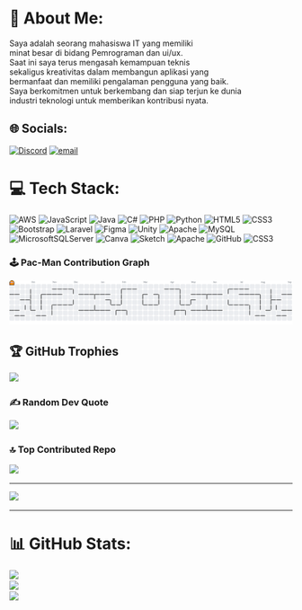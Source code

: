 # 💫 About Me:
Saya adalah seorang mahasiswa IT yang memiliki <br>minat besar di bidang  Pemrograman dan ui/ux. <br>Saat ini saya terus mengasah kemampuan teknis <br>sekaligus kreativitas dalam membangun aplikasi yang <br>bermanfaat dan memiliki pengalaman pengguna yang baik. <br>Saya berkomitmen untuk berkembang dan siap terjun ke dunia <br>industri teknologi untuk memberikan kontribusi nyata.


## 🌐 Socials:
[![Discord](https://img.shields.io/badge/Discord-%237289DA.svg?logo=discord&logoColor=white)](https://discord.gg/kingdede0067_87119) [![email](https://img.shields.io/badge/Email-D14836?logo=gmail&logoColor=white)](mailto:yungdede46@gmail.com) 

# 💻 Tech Stack:
![AWS](https://img.shields.io/badge/AWS-%23FF9900.svg?style=flat-square&logo=amazon-aws&logoColor=white) ![JavaScript](https://img.shields.io/badge/javascript-%23323330.svg?style=flat-square&logo=javascript&logoColor=%23F7DF1E) ![Java](https://img.shields.io/badge/java-%23ED8B00.svg?style=flat-square&logo=openjdk&logoColor=white) ![C#](https://img.shields.io/badge/c%23-%23239120.svg?style=flat-square&logo=csharp&logoColor=white) ![PHP](https://img.shields.io/badge/php-%23777BB4.svg?style=flat-square&logo=php&logoColor=white) ![Python](https://img.shields.io/badge/python-3670A0?style=flat-square&logo=python&logoColor=ffdd54) ![HTML5](https://img.shields.io/badge/html5-%23E34F26.svg?style=flat-square&logo=html5&logoColor=white) ![CSS3](https://img.shields.io/badge/css3-%231572B6.svg?style=flat-square&logo=css3&logoColor=white) ![Bootstrap](https://img.shields.io/badge/bootstrap-%238511FA.svg?style=flat-square&logo=bootstrap&logoColor=white) ![Laravel](https://img.shields.io/badge/laravel-%23FF2D20.svg?style=flat-square&logo=laravel&logoColor=white) ![Figma](https://img.shields.io/badge/figma-%23F24E1E.svg?style=flat-square&logo=figma&logoColor=white) ![Unity](https://img.shields.io/badge/unity-%23000000.svg?style=flat-square&logo=unity&logoColor=white) ![Apache](https://img.shields.io/badge/apache-%23D42029.svg?style=flat-square&logo=apache&logoColor=white) ![MySQL](https://img.shields.io/badge/mysql-4479A1.svg?style=flat-square&logo=mysql&logoColor=white) ![MicrosoftSQLServer](https://img.shields.io/badge/Microsoft%20SQL%20Server-CC2927?style=flat-square&logo=microsoft%20sql%20server&logoColor=white) ![Canva](https://img.shields.io/badge/Canva-%2300C4CC.svg?style=flat-square&logo=Canva&logoColor=white) ![Sketch](https://img.shields.io/badge/Sketch-FFB387?style=flat-square&logo=sketch&logoColor=black) ![Apache](https://img.shields.io/badge/apache-%23D42029.svg?style=flat-square&logo=apache&logoColor=white) ![GitHub](https://img.shields.io/badge/github-%23121011.svg?style=flat-square&logo=github&logoColor=white) ![CSS3](https://img.shields.io/badge/css3-%231572B6.svg?style=flat-square&logo=css3&logoColor=white)
### 🕹️ Pac-Man Contribution Graph
<picture>
  <source media="(prefers-color-scheme: dark)" srcset="https://raw.githubusercontent.com/Bungdede-dev/Bungdede-dev/output/pacman-contribution-graph-dark.svg">
  <source media="(prefers-color-scheme: light)" srcset="https://raw.githubusercontent.com/Bungdede-dev/Bungdede-dev/output/pacman-contribution-graph.svg">
  <img alt="pacman contribution graph" src="https://raw.githubusercontent.com/Bungdede-dev/Bungdede-dev/output/pacman-contribution-graph.svg">
</picture>

## 🏆 GitHub Trophies
![](https://github-profile-trophy.vercel.app/?username=Bungdede-dev&theme=radical&no-frame=true&no-bg=false&margin-w=4)

### ✍️ Random Dev Quote
![](https://quotes-github-readme.vercel.app/api?type=horizontal&theme=tokyonight)

### 🔝 Top Contributed Repo
![](https://github-contributor-stats.vercel.app/api?username=Bungdede-dev&limit=5&theme=dark&combine_all_yearly_contributions=true)

---
[![](https://visitcount.itsvg.in/api?id=Bungdede-dev&icon=3&color=0)](https://visitcount.itsvg.in)

---

# 📊 GitHub Stats:
![](https://github-readme-stats.vercel.app/api?username=Bungdede-dev&theme=tokyonight&hide_border=false&include_all_commits=true&count_private=true)<br/>
![](https://nirzak-streak-stats.vercel.app/?user=Bungdede-dev&theme=tokyonight&hide_border=false)<br/>
![](https://github-readme-stats.vercel.app/api/top-langs/?username=Bungdede-dev&theme=tokyonight&hide_border=false&include_all_commits=true&count_private=true&layout=compact)

<!-- Proudly created with GPRM ( https://gprm.itsvg.in ) -->

